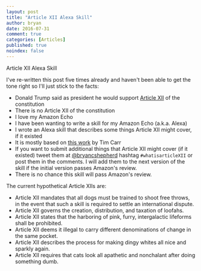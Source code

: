 ```yaml
---
layout: post
title: "Article XII Alexa Skill"
author: bryan
date: 2016-07-31
comment: true
categories: [Articles]
published: true
noindex: false
---
```


Article XII Alexa Skill

I've re-written this post five times already and haven't been able to get the
tone right so I'll just stick to the facts:

- Donald Trump said as president he would support [Article XII](http://abcnews.go.com/Politics/donald-trump-hell-protect-constitutions-article-xii/story?id=40422352) of the constitution
- There is no Article XII of the constitution
- I love my Amazon Echo
- I have been wanting to write a skill for my Amazon Echo (a.k.a. Alexa)
- I wrote an Alexa skill that describes some things Article XII might cover, if it existed
- It is mostly based on [this work](http://www.timcarr.net/?p=372) by Tim Carr
- If you want to submit additional things that Article XII might cover (if it existed) tweet
them at [@bryancshepherd](https://twitter.com/bryancshepherd) hashtag `#whatisarticleXII` or post them in the comments. I will
add them to the next version of the skill if the initial version passes Amazon's
review.
- There is no chance this skill will pass Amazon's review.

The current hypothetical Article XIIs are:
- Article XII mandates that all dogs must be trained to shoot free throws, in
the event that such a skill is required to settle an international dispute.
- Article XII governs the creation, distribution, and taxation of loofahs.
- Article XII states that the harboring of pink, furry, intergalactic lifeforms
shall be prohibited.
- Article XII deems it illegal to carry different denominations of change in the same pocket.
- Article XII describes the process for making dingy whites all nice and sparkly again.
- Article XII requires that cats look all apathetic and nonchalant after doing something dumb.
